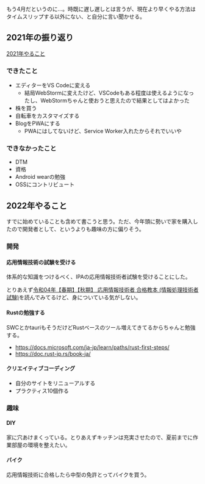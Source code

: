 もう4月だというのに…。時既に遅し遅しとは言うが、現在より早くやる方法はタイムスリップする以外にない、と自分に言い聞かせる。

## 2021年の振り返り

[2021年やること](/blog/2021年やること/)

### できたこと

* エディターをVS Codeに変える
  * 結局WebStormに変えたけど、VSCodeもある程度は使えるようになったし、WebStormちゃんと使おうと思えたので結果としてはよかった
* 株を買う
* 自転車をカスタマイズする
* BlogをPWAにする
  * PWAにはしてないけど、Service Worker入れたからそれでいいや

### できなかったこと

*   DTM
*   資格
*   Android wearの勉強
*   OSSにコントリビュート

## 2022年やること

すでに始めていることも含めて書こうと思う。ただ、今年頭に勢いで家を購入したので開発者として、というよりも趣味の方に偏りそう。

### 開発

#### 応用情報技術の試験を受ける

体系的な知識をつけるべく、IPAの応用情報技術者試験を受けることにした。

とりあえず[令和04年【春期】【秋期】 応用情報技術者 合格教本 (情報処理技術者試験)](https://www.amazon.co.jp/dp/429712467X/)を読んでみてるけど、身についている気がしない。

#### Rustの勉強する

SWCとかtauriもそうだけどRustベースのツール増えてきてるからちゃんと勉強する。

* https://docs.microsoft.com/ja-jp/learn/paths/rust-first-steps/
* https://doc.rust-jp.rs/book-ja/

#### クリエイティブコーディング

* 自分のサイトをリニューアルする
* プラクティス10個作る

### 趣味

#### DIY

家に穴あけまくっている。とりあえずキッチンは充実させたので、夏前までに作業部屋の環境を整えたい。

#### バイク

応用情報技術に合格したら中型の免許とってバイクを買う。
